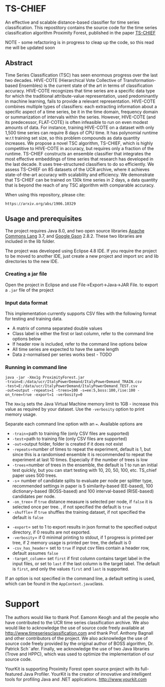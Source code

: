 

# TS-CHIEF 
An effective and scalable distance-based classifier for time series classification. This repostitory contains the source code for the time series classification algorithm Proximity Forest, published in the paper [TS-CHIEF](https://arxiv.org/abs/1906.10329)

NOTE - some refactoring is in progress to cleap up the code, so this read me will be updated soon

## Abstract 
Time Series Classification (TSC) has seen enormous progress over the last two decades. HIVE-COTE (Hierarchical Vote Collective of Transformation-based Ensembles) is the current state of the art in terms of classification accuracy. HIVE-COTE recognizes that time series are a specific data type for which the traditional attribute-value representation, used predominantly in machine learning, fails to provide a relevant representation. HIVE-COTE combines multiple types of classifiers: each extracting information about a specific aspect of a time series, be it in the time domain, frequency domain or summarization of intervals within the series. However, HIVE-COTE (and its predecessor, FLAT-COTE) is often infeasible to run on even modest amounts of data. For instance, training HIVE-COTE on a dataset with only 1,500 time series can require 8 days of CPU time. It has polynomial runtime w.r.t training set size, so this problem compounds as data quantity increases. We propose a novel TSC algorithm, TS-CHIEF, which is highly competitive to HIVE-COTE in accuracy, but requires only a fraction of the runtime. TS-CHIEF constructs an ensemble classifier that integrates the most effective embeddings of time series that research has developed in the last decade. It uses tree-structured classifiers to do so efficiently. We assess TS-CHIEF on 85 datasets of the UCR archive, where it achieves state-of-the-art accuracy with scalability and efficiency. We demonstrate that TS-CHIEF can be trained on 130k time series in 2 days, a data quantity that is beyond the reach of any TSC algorithm with comparable accuracy.

When using this repository, please cite:
```
https://arxiv.org/abs/1906.10329
```

## Usage and prerequisites

The project requires Java 8.0, and two open source libraries [Apache Commons Lang](https://commons.apache.org/proper/commons-lang/) 3.7, and [Google Gson](https://github.com/google/gson) 2.8.2. These two libraries are included in the lib folder.

The project was developed using Eclipse 4.8 IDE. If you require the project to be moved to another IDE, just create a new project and import src and lib directories to the new IDE.

###  Creating a jar file

Open the project in Eclipse and use File->Export->Java->JAR File. to export a `.jar` file of the project

### Input data format
This implementation currently supports CSV files with the following format for testing and training data. 

 - A matrix of comma separated double values
 - Class label is either the first or last column, refer to the command line options below
 - If header row is included, refer to the command line options below
 - All time series are expected to have the same length 
 - Data z-normalised per series works best  - TODO

### Running in command line 
```
java -jar -Xmx1g ProximityForest.jar 
-train=E:/data/ucr/ItalyPowerDemand/ItalyPowerDemand_TRAIN.csv 
-test=E:/data/ucr/ItalyPowerDemand/ItalyPowerDemand_TEST.csv 
-out=output -repeats=1 -trees=100 -s=ee:5,boss:100,rise:100 -on_tree=true -export=1 -verbosity=0
```
The `Xmx1g` sets the Java Virtual Machine memory limit to 1GB - increase this value as required by your dataset. Use the `-verbosity` option to print memory usage.

Separate each command line option with an `=`. Available options are 
- `-train`=path to training file (only CSV files are supported)
- `-test`=path to training file (only CSV files are supported)
- `-out`=output folder, folder is created if it does not exist
- `-repeats`=number of times to repeat the experiment, default is 1, but since this is a randomised ensemble it is recommended to repeat the experiment at last 10 times. Especially if the number of trees is low
- `-trees`=number of trees in the ensemble, the default is 1 to run an initial test quickly, but you can start testing with 10, 20, 50, 100, etc. TS_chief paper uses 500 trees.
- `-s`= number of candidate splits to evaluate per node per splitter type, recommended settings in paper is 5 similarity-based (EE-based), 100 dictionary-based (BOSS-based) and 100 interval-based (RISE-based) candidates per node.
- `-on_tree`= if `true` distance measure is selected per node, if `false` it is selected once per tree. , if not specified the default is `true` 
- `-shuffle`= if `true` shuffles the training dataset, if not specified the default is `false` 
<!---
- `-jvmwarmup`= if `true` some extra calculation is done before the experiment is started to "warmup" java virtual machine, this helps measure more accurate elapsed time for short duration.
-->
- `-export`= set to 1 to export results in json format to the specified output directory, if 0 results are not exported.
- `-verbosity`= if 0 minimal printing to stdout, if 1 progress is printed per tree, if 2 memory usage is printed per tree, the default is 0
- `-csv_has_header`= set to `true` if input csv files contain a header row, default assumes `false`
- `-target_column`= set `first` if first column contains target label in the input files, or set to `last` if the last column is the target label. The default is `first`, and only the values `first` and `last` is supported.  

If an option is not specified in the command line, a default setting is used, which can be found in the `AppContext.java`class.

# Support


The authors would like to thank Prof. Eamonn Keogh and all the people who have contributed to the UCR time series classification archive. We also would like to acknowledge the use of source code freely available at http://www.timeseriesclassification.com and thank Prof. Anthony Bagnall and
other contributors of the project. We also acknowledge the use of source code freely provided by the original author of BOSS algorithm, Dr. Patrick Sch¨afer. Finally, we acknowledge the use of two Java libraries (Trove and HPPC), which was used to optimize the implementation of our source code.


YourKit is supporting Proximity Forest open source project with its full-featured Java Profiler.
YourKit is the creator of innovative and intelligent tools for profiling Java and .NET applications. http://www.yourkit.com 

